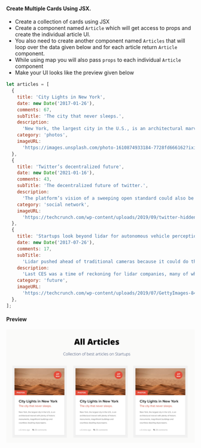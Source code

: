 #### Create Multiple Cards Using JSX.

- Create a collection of cards using JSX
- Create a component named `Article` which will get access to props and create the individual article UI.
- You also need to create another component named `Articles` that will loop over the data given below and for each article return `Article` component.
- While using map you will also pass `props` to each individual `Article` component
- Make your UI looks like the preview given below

```js
let articles = [
  {
    title: 'City Lights in New York',
    date: new Date('2017-01-26'),
    comments: 67,
    subTitle: 'The city that never sleeps.',
    description:
      'New York, the largest city in the U.S., is an architectural marvel with plenty of historic monuments, magnificent buildings and countless dazzling skyscrapers.',
    category: 'photos',
    imageURL:
      'https://images.unsplash.com/photo-1610874933184-7728fd666162?ixid=MXwxMjA3fDB8MHxlZGl0b3JpYWwtZmVlZHwzfHx8ZW58MHx8fA%3D%3D&ixlib=rb-1.2.1&auto=format&fit=crop&w=800&q=60',
  },
  {
    title: 'Twitter’s decentralized future',
    date: new Date('2021-01-16'),
    comments: 43,
    subTitle: 'The decentralized future of twitter.',
    description:
      'The platform’s vision of a sweeping open standard could also be the far-right’s internet endgame',
    category: 'social network',
    imageURL:
      'https://techcrunch.com/wp-content/uploads/2019/09/twitter-hidden-replies1.png?resize=1536,816',
  },
  {
    title: 'Startups look beyond lidar for autonomous vehicle perception',
    date: new Date('2017-07-26'),
    comments: 17,
    subTitle:
      'Lidar pushed ahead of traditional cameras because it could do things they couldn’t',
    description:
      'Last CES was a time of reckoning for lidar companies, many of which were cratering due to a lack of demand from a (still) non-existent autonomous vehicle industry. ',
    category: 'future',
    imageURL:
      'https://techcrunch.com/wp-content/uploads/2019/07/GettyImages-846875220.jpg?w=1390&crop=1',
  },
];
```

#### Preview

![Article Card](../assets/articles.png)
